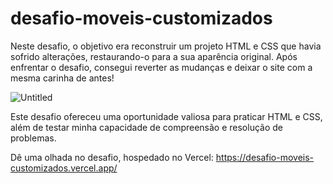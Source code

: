 # desafio-moveis-customizados

Neste desafio, o objetivo era reconstruir um projeto HTML e CSS que havia sofrido alterações, restaurando-o para a sua aparência original. Após enfrentar o desafio, consegui reverter as mudanças e deixar o site com a mesma carinha de antes! 

![Untitled](https://github.com/MatheusNerisRocha/desafio-moveis-customizados/assets/166330932/272fd565-2508-4d87-bcbe-5419ad3507ba)

Este desafio ofereceu uma oportunidade valiosa para praticar HTML e CSS, além de testar minha capacidade de compreensão e resolução de problemas.

Dê uma olhada no desafio, hospedado no Vercel: https://desafio-moveis-customizados.vercel.app/
